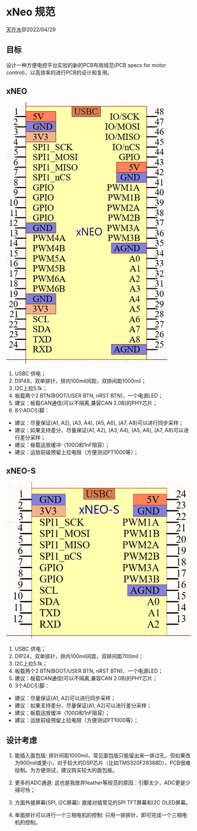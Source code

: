 # xNeo 规范

[天在水](heguolin@mail.iee.ac.cn)@2022/04/29

## 目标

设计一种方便电控平台实验的新的PCB布局规范(PCB specs for motor control)，以高效率的进行PCB的设计和复用。

## xNEO

![xNEO](./images/xNEO_V1.png)

1. USBC 供电；
2. DIP48，双单排针，排内100mil间距，双排间距1000mil；
3. I2C上拉5.1k；
4. 板载两个2 BTN(BOOT/USER BTN, nRST BTN)，一个电源LED；
5. 建议：板载CAN通信(可以不隔离,兼容CAN 2.0B)的PHY芯片；
6. 8个ADC引脚：
  - 建议：尽量保证(A1, A2), (A3, A4), (A5, A6), (A7, A8)可以进行同步采样；
  - 建议：如果支持差分，尽量保证(A1, A2), (A3, A4), (A5, A6), (A7, A8)可以进行差分采样；
  - 建议：板载运放缓冲（100Ω和1nF阻容）；
  - 建议：运放前级预留上拉电阻（方便测试PT1000等）；

## xNEO-S

![xNEO-S](./images/xNEO-S_V1.png)

1. USBC 供电；
2. DIP24，双单排针，排内100mil间距，双排间距700mil；
3. I2C上拉5.1k；
4. 板载两个2 BTN(BOOT/USER BTN, nRST BTN)，一个电源LED；
5. 建议：板载CAN通信(可以不隔离,兼容CAN 2.0B)的PHY芯片；
6. 3个ADC引脚：
  - 建议：尽量保证(A1, A2)可以进行同步采样；
  - 建议：如果支持差分，尽量保证(A1, A2)可以进行差分采样；
  - 建议：板载运放缓冲（100Ω和1nF阻容）；
  - 建议：运放前级预留上拉电阻（方便测试PT1000等）；

## 设计考虑

1. 能插入面包版:
    排针间距1000mil，常见面包版只能留出来一排过孔，但如果改为900mil或更小，对于较大的DSP芯片（比如TMS320F28388D），PCB很难绘制。为方便测试，建议购买较大的面包板。

2. 更多的ADC通道:
    这也是我放弃feather等规范的原因：引脚太少，ADC更是少得可怜；

3. 方面外接屏幕(SPI, I2C屏幕):
    直接对插常见的SPI TFT屏幕和I2C OLED屏幕。

4. 单面排针可以进行一个三相电机的控制:
    只用一排排针，即可完成一个三相电机的控制。
